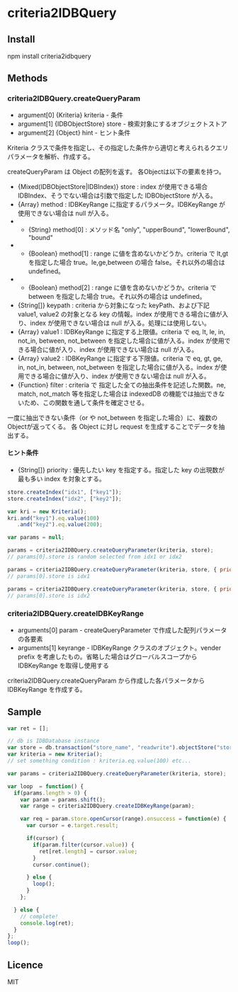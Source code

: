 # criteria2IDBQuery

## Install

npm install criteria2idbquery


## Methods

### criteria2IDBQuery.createQueryParam

- argument[0] {Kriteria} kriteria - 条件
- argument[1] {IDBObjectStore} store - 検索対象にするオブジェクトストア
- argument[2] {Object} hint - ヒント条件

Kriteria クラスで条件を指定し、その指定した条件から適切と考えられるクエリパラメータを解析、作成する。

createQueryParam は Object の配列を返す。
各Objectは以下の要素を持つ。

- {Mixed(IDBObjectStore|IDBIndex)} store : index が使用できる場合 IDBIndex、そうでない場合は引数で指定した IDBObjectStore が入る。
- {Array} method : IDBKeyRange に指定するパラメータ。IDBKeyRange が使用できない場合は null が入る。
- - {String} method[0] : メソッド名 "only", "upperBound", "lowerBound", "bound"
- - {Boolean} method[1] : range に値を含めないかどうか。criteria で lt,gt を指定した場合 true。le,ge,between の場合 false。それ以外の場合は undefined。
- - {Boolean} method[2] : range に値を含めないかどうか。criteria で between を指定した場合 true。それ以外の場合は undefined。
- {String[]} keypath : criteria から対象になった keyPath、および下記 value1, value2 の対象となる key の情報。index が使用できる場合に値が入り、index が使用できない場合は null が入る。処理には使用しない。
- {Array} value1 : IDBKeyRange に指定する上限値。criteria で eq, lt, le, in, not_in, between, not_between を指定した場合に値が入る。index が使用できる場合に値が入り、index が使用できない場合は null が入る。
- {Array} value2 : IDBKeyRange に指定する下限値。criteria で eq, gt, ge, in, not_in, between, not_between を指定した場合に値が入る。index が使用できる場合に値が入り、index が使用できない場合は null が入る。
- {Function} filter : criteria で 指定した全ての抽出条件を記述した関数。ne, match, not_match 等を指定した場合は indexedDB の機能では抽出できないため、この関数を通して条件を確定させる。

一度に抽出できない条件（or や not_between を指定した場合）に、複数のObjectが返ってくる。
各 Object に対し request を生成することでデータを抽出する。

#### ヒント条件

- {String[]} priority : 優先したい key を指定する。指定した key の出現数が最も多い index を対象とする。

```javascript
store.createIndex("idx1", ["key1"]);
store.createIndex("idx2", ["key2"]);

var kri = new Kriteria();
kri.and("key1").eq.value(100)
   .and("key2").eq.value(200);

var params = null;

params = criteria2IDBQuery.createQueryParameter(kriteria, store);
// params[0].store is random selected from idx1 or idx2

params = criteria2IDBQuery.createQueryParameter(kriteria, store, { priority: ["key1"] });
// params[0].store is idx1

params = criteria2IDBQuery.createQueryParameter(kriteria, store, { priority: ["key2"] });
// params[0].store is idx2
```

### criteria2IDBQuery.createIDBKeyRange

- arguments[0] param - createQueryParameter で作成した配列パラメータの各要素
- arguments[1] keyrange - IDBKeyRange クラスのオブジェクト。vender prefix を考慮したもの。省略した場合はグローバルスコープから IDBKeyRange を取得し使用する

criteria2IDBQuery.createQueryParam から作成した各パラメータから IDBKeyRange を作成する。

## Sample

```javascript
var ret = [];

// db is IDBDatabase instance
var store = db.transaction("store_name", "readwrite").objectStore("store_name");
var kriteria = new Kriteria();
// set something condition : kriteria.eq.value(100) etc...

var params = criteria2IDBQuery.createQueryParameter(kriteria, store);

var loop  = function() {
  if(params.length > 0) {
    var param = params.shift();
    var range = criteria2IDBQuery.createIDBKeyRange(param);

    var req = param.store.openCursor(range).onsuccess = function(e) {
      var cursor = e.target.result;

      if(cursor) {
        if(param.filter(cursor.value)) {
          ret[ret.length] = cursor.value;
        }
        cursor.continue();

      } else {
        loop();
      }
    };

  } else {
    // complete!
    console.log(ret);
  }
};
loop();
 ```

## Licence

MIT
